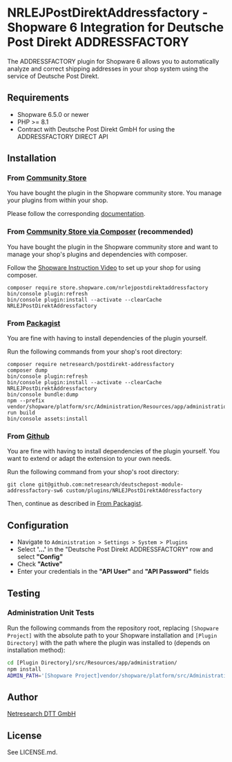 # NRLEJPostDirektAddressfactory - Shopware 6 Integration for Deutsche Post Direkt ADDRESSFACTORY

The ADDRESSFACTORY plugin for Shopware 6 allows you to automatically analyze and correct shipping addresses
in your shop system using the service of Deutsche Post Direkt.

## Requirements

* Shopware 6.5.0 or newer
* PHP >= 8.1
* Contract with Deutsche Post Direkt GmbH for using the ADDRESSFACTORY DIRECT API

## Installation

### From [Community Store](https://store.shopware.com/)

You have bought the plugin in the Shopware community store. You manage your plugins from within your shop.

Please follow the
corresponding [documentation](https://docs.shopware.com/en/shopware-6-en/extensions/myextensions#installing-extensions).

### From [Community Store via Composer](https://store.shopware.com/) (recommended)

You have bought the plugin in the Shopware community store and want to manage your shop's plugins and dependencies with
composer.

Follow the [Shopware Instruction Video](https://www.youtube.com/watch?v=OcaTiOhum2k) to set up your shop for using
composer.

```shell script
composer require store.shopware.com/nrlejpostdirektaddressfactory
bin/console plugin:refresh
bin/console plugin:install --activate --clearCache NRLEJPostDirektAddressfactory

```

### From [Packagist](https://packagist.org/)

You are fine with having to install dependencies of the plugin yourself.

Run the following commands from your shop's root directory:

```shell script
composer require netresearch/postdirekt-addressfactory
composer dump
bin/console plugin:refresh
bin/console plugin:install --activate --clearCache NRLEJPostDirektAddressfactory
bin/console bundle:dump
npm --prefix vendor/shopware/platform/src/Administration/Resources/app/administration/ run build
bin/console assets:install
```

### From [Github](https://github.com/netresearch/deutschepost-module-addressfactory-sw6)

You are fine with having to install dependencies of the plugin yourself. You want to extend or adapt the extension to your own needs.

Run the following command from your shop's root directory:

```shell script
git clone git@github.com:netresearch/deutschepost-module-addressfactory-sw6 custom/plugins/NRLEJPostDirektAddressfactory

```

Then, continue as described in [From Packagist](#from-packagist).

## Configuration

* Navigate to `Administration > Settings > System > Plugins`
* Select **'…'** in the "Deutsche Post Direkt ADDRESSFACTORY" row and select **"Config"**
* Check **"Active"**
* Enter your credentials in the **"API User"** and **"API Password"** fields

## Testing

### Administration Unit Tests

Run the following commands from the repository root, replacing `[Shopware Project]`
with the absolute path to your Shopware installation and `[Plugin Directory]` with the path where the plugin was installed to (depends on installation method):

```bash
cd [Plugin Directory]/src/Resources/app/administration/
npm install
ADMIN_PATH='[Shopware Project]vendor/shopware/platform/src/Administration/Resources/app/administration' npm test
```

## Author

[Netresearch DTT GmbH](https://www.netresearch.de)

## License

See LICENSE.md.
